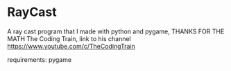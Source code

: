 # RayCast
A ray cast program that I made with python and pygame, THANKS FOR THE MATH The Coding Train, link to his channel https://www.youtube.com/c/TheCodingTrain

requirements:
  pygame
